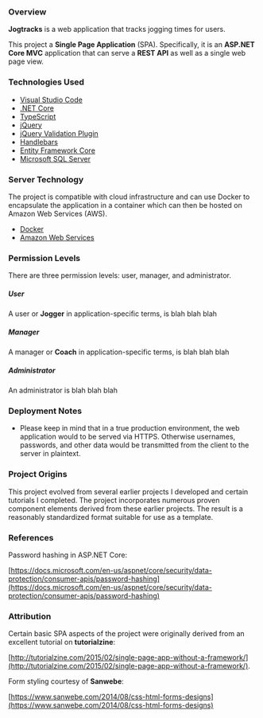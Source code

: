 ### Overview

**Jogtracks** is a web application that tracks jogging times for users.

This project a **Single Page Application** (SPA). Specifically, it is an **ASP.NET Core MVC** application that can serve a **REST API** as well as a single web page view.

### Technologies Used

* [Visual Studio Code](https://code.visualstudio.com/)
* [.NET Core](https://www.microsoft.com/net/core)
* [TypeScript](https://www.typescriptlang.org/)
* [jQuery](https://jquery.com/)
* [jQuery Validation Plugin](https://jqueryvalidation.org/)
* [Handlebars](http://handlebarsjs.com/)
* [Entity Framework Core](https://docs.microsoft.com/en-us/ef/core/)
* [Microsoft SQL Server](https://www.microsoft.com/en-us/sql-server/sql-server-2016)

### Server Technology

The project is compatible with cloud infrastructure and can use Docker to encapsulate the application in a container which can then be hosted on Amazon Web Services (AWS).

* [Docker](https://www.docker.com/)
* [Amazon Web Services](https://aws.amazon.com/)

### Permission Levels

There are three permission levels: user, manager, and administrator.

##### User

A user or **Jogger** in application-specific terms, is blah blah blah

##### Manager

A manager or **Coach** in application-specific terms, is blah blah blah

##### Administrator
An administrator is blah blah blah

### Deployment Notes

* Please keep in mind that in a true production environment, the web application would to be served via HTTPS. Otherwise usernames, passwords, and other data would be transmitted from the client to the server in plaintext.

### Project Origins

This project evolved from several earlier projects I developed and certain tutorials I completed. The project incorporates numerous proven component elements derived from these earlier projects. The result is a reasonably standardized format suitable for use as a template.

### References

Password hashing in ASP.NET Core:

[https://docs.microsoft.com/en-us/aspnet/core/security/data-protection/consumer-apis/password-hashing](https://docs.microsoft.com/en-us/aspnet/core/security/data-protection/consumer-apis/password-hashing)

### Attribution

Certain basic SPA aspects of the project were originally derived from an excellent tutorial on **tutorialzine**:

[http://tutorialzine.com/2015/02/single-page-app-without-a-framework/](http://tutorialzine.com/2015/02/single-page-app-without-a-framework/).

Form styling courtesy of **Sanwebe**:

[https://www.sanwebe.com/2014/08/css-html-forms-designs](https://www.sanwebe.com/2014/08/css-html-forms-designs)